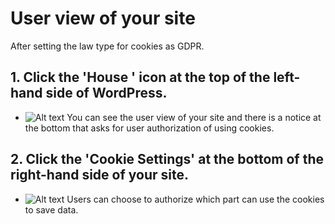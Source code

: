 # User view of your site

After setting the law type for cookies as GDPR.

## 1. Click the 'House ' icon at the top of the left-hand side of WordPress.
- ![Alt text](8 "a title")
You can see the user view of your site and there is a notice at the bottom that asks for user authorization of using cookies.

## 2. Click the 'Cookie Settings' at the bottom of the right-hand side of your site.
- ![Alt text](9 "a title")
Users can choose to authorize which part can use the cookies to save data.


